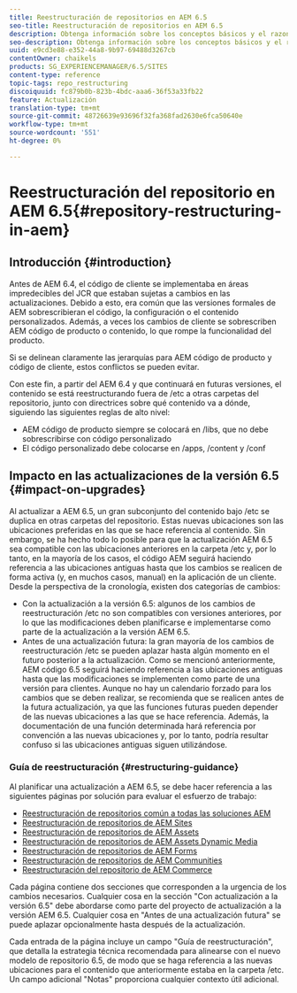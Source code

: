 ```yaml
---
title: Reestructuración de repositorios en AEM 6.5
seo-title: Reestructuración de repositorios en AEM 6.5
description: Obtenga información sobre los conceptos básicos y el razonamiento detrás de la reestructuración de repositorios en AEM 6.5
seo-description: Obtenga información sobre los conceptos básicos y el razonamiento detrás de la reestructuración de repositorios en AEM 6.5
uuid: e9cd3e88-e352-44a8-9b97-69488d3267cb
contentOwner: chaikels
products: SG_EXPERIENCEMANAGER/6.5/SITES
content-type: reference
topic-tags: repo_restructuring
discoiquuid: fc879b0b-823b-4bdc-aaa6-36f53a33fb22
feature: Actualización
translation-type: tm+mt
source-git-commit: 48726639e93696f32fa368fad2630e6fca50640e
workflow-type: tm+mt
source-wordcount: '551'
ht-degree: 0%

---
```



# Reestructuración del repositorio en AEM 6.5{#repository-restructuring-in-aem}

## Introducción {#introduction}

Antes de AEM 6.4, el código de cliente se implementaba en áreas impredecibles del JCR que estaban sujetas a cambios en las actualizaciones. Debido a esto, era común que las versiones formales de AEM sobrescribieran el código, la configuración o el contenido personalizados. Además, a veces los cambios de cliente se sobrescriben AEM código de producto o contenido, lo que rompe la funcionalidad del producto.

Si se delinean claramente las jerarquías para AEM código de producto y código de cliente, estos conflictos se pueden evitar.

Con este fin, a partir del AEM 6.4 y que continuará en futuras versiones, el contenido se está reestructurando fuera de /etc a otras carpetas del repositorio, junto con directrices sobre qué contenido va a dónde, siguiendo las siguientes reglas de alto nivel:

* AEM código de producto siempre se colocará en /libs, que no debe sobrescribirse con código personalizado
* El código personalizado debe colocarse en /apps, /content y /conf

## Impacto en las actualizaciones de la versión 6.5 {#impact-on-upgrades}

Al actualizar a AEM 6.5, un gran subconjunto del contenido bajo /etc se duplica en otras carpetas del repositorio. Estas nuevas ubicaciones son las ubicaciones preferidas en las que se hace referencia al contenido. Sin embargo, se ha hecho todo lo posible para que la actualización AEM 6.5 sea compatible con las ubicaciones anteriores en la carpeta /etc y, por lo tanto, en la mayoría de los casos, el código AEM seguirá haciendo referencia a las ubicaciones antiguas hasta que los cambios se realicen de forma activa (y, en muchos casos, manual) en la aplicación de un cliente. Desde la perspectiva de la cronología, existen dos categorías de cambios:

* Con la actualización a la versión 6.5: algunos de los cambios de reestructuración /etc no son compatibles con versiones anteriores, por lo que las modificaciones deben planificarse e implementarse como parte de la actualización a la versión AEM 6.5.
* Antes de una actualización futura: la gran mayoría de los cambios de reestructuración /etc se pueden aplazar hasta algún momento en el futuro posterior a la actualización. Como se mencionó anteriormente, AEM código 6.5 seguirá haciendo referencia a las ubicaciones antiguas hasta que las modificaciones se implementen como parte de una versión para clientes. Aunque no hay un calendario forzado para los cambios que se deben realizar, se recomienda que se realicen antes de la futura actualización, ya que las funciones futuras pueden depender de las nuevas ubicaciones a las que se hace referencia. Además, la documentación de una función determinada hará referencia por convención a las nuevas ubicaciones y, por lo tanto, podría resultar confuso si las ubicaciones antiguas siguen utilizándose.

### Guía de reestructuración {#restructuring-guidance}

Al planificar una actualización a AEM 6.5, se debe hacer referencia a las siguientes páginas por solución para evaluar el esfuerzo de trabajo:

* [Reestructuración de repositorios común a todas las soluciones AEM](/help/sites-deploying/all-repository-restructuring-in-aem-6-5.md)
* [Reestructuración de repositorios de AEM Sites](/help/sites-deploying/sites-repository-restructuring-in-aem-6-5.md)
* [Reestructuración de repositorios de AEM Assets](/help/sites-deploying/assets-repository-restructuring-in-aem-6-5.md)
* [Reestructuración de repositorios de AEM Assets Dynamic Media](/help/sites-deploying/dynamicmedia-repository-restructuring-in-aem-6-5.md)
* [Reestructuración de repositorios de AEM Forms](/help/sites-deploying/forms-repository-restructuring-in-aem-6-5.md)
* [Reestructuración de repositorios de AEM Communities](/help/sites-deploying/communities-repository-restructuring-in-aem-6-5.md)
* [Reestructuración del repositorio de AEM Commerce](/help/sites-deploying/ecommerce-repository-restructuring-in-aem-6-5.md)

Cada página contiene dos secciones que corresponden a la urgencia de los cambios necesarios. Cualquier cosa en la sección &quot;Con actualización a la versión 6.5&quot; debe abordarse como parte del proyecto de actualización a la versión AEM 6.5. Cualquier cosa en &quot;Antes de una actualización futura&quot; se puede aplazar opcionalmente hasta después de la actualización.

Cada entrada de la página incluye un campo &quot;Guía de reestructuración&quot;, que detalla la estrategia técnica recomendada para alinearse con el nuevo modelo de repositorio 6.5, de modo que se haga referencia a las nuevas ubicaciones para el contenido que anteriormente estaba en la carpeta /etc. Un campo adicional &quot;Notas&quot; proporciona cualquier contexto útil adicional.
